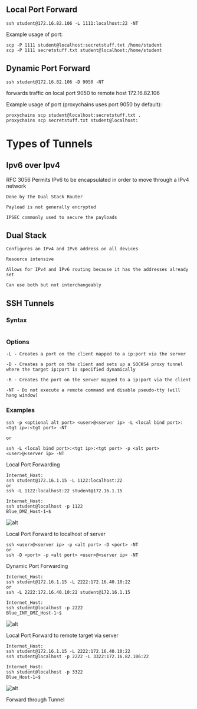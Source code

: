 ## Local Port Forward
```
ssh student@172.16.82.106 -L 1111:localhost:22 -NT
```

Example usage of port:
```
scp -P 1111 student@localhost:secretstuff.txt /home/student
scp -P 1111 secretstuff.txt student@localhost:/home/student
```

## Dynamic Port Forward
```
ssh student@172.16.82.106 -D 9050 -NT
```
forwards traffic on local port 9050 to remote host 172.16.82.106

Example usage of port (proxychains uses port 9050 by default):
```
proxychains scp student@localhost:secretstuff.txt .
proxychains scp secretstuff.txt student@localhost:
```

# Types of Tunnels

## Ipv6 over Ipv4

RFC 3056
    Permits IPv6 to be encapsulated in order to move through a IPv4 network

    Done by the Dual Stack Router

    Payload is not generally encrypted

    IPSEC commonly used to secure the payloads

## Dual Stack
    Configures an IPv4 and IPv6 address on all devices

    Resource intensive

    Allows for IPv4 and IPv6 routing because it has the addresses already set

    Can use both but not interchangeably

## SSH Tunnels

### Syntax
```

```
### Options
    -L - Creates a port on the client mapped to a ip:port via the server

    -D - Creates a port on the client and sets up a SOCKS4 proxy tunnel where the target ip:port is specified dynamically

    -R - Creates the port on the server mapped to a ip:port via the client

    -NT - Do not execute a remote command and disable pseudo-tty (will hang window)

### Examples

```
ssh -p <optional alt port> <user>@<server ip> -L <local bind port>:<tgt ip>:<tgt port> -NT

or

ssh -L <local bind port>:<tgt ip>:<tgt port> -p <alt port> <user>@<server ip> -NT
```
Local Port Forwarding



```
Internet_Host:
ssh student@172.16.1.15 -L 1122:localhost:22
or
ssh -L 1122:localhost:22 student@172.16.1.15
```
```
Internet_Host:
ssh student@localhost -p 1122
Blue_DMZ_Host-1~$
```
![alt](https://git.cybbh.space/net/public/-/raw/master/networking/modules/08_tunneling/assets/images/local1.png)

Local Port Forward to localhost of server

```
ssh <user>@<server ip> -p <alt port> -D <port> -NT
or
ssh -D <port> -p <alt port> <user>@<server ip> -NT
```
Dynamic Port Forwarding

```
Internet_Host:
ssh student@172.16.1.15 -L 2222:172.16.40.10:22
or
ssh -L 2222:172.16.40.10:22 student@172.16.1.15
```
```
Internet_Host:
ssh student@localhost -p 2222
Blue_INT_DMZ_Host-1~$
```
![alt](https://git.cybbh.space/net/public/-/raw/master/networking/modules/08_tunneling/assets/images/local4.png)

Local Port Forward to remote target via server


```
Internet_Host:
ssh student@172.16.1.15 -L 2222:172.16.40.10:22
ssh student@localhost -p 2222 -L 3322:172.16.82.106:22
```
```
Internet_Host:
ssh student@localhost -p 3322
Blue_Host-1~$
```
![alt](https://git.cybbh.space/net/public/-/raw/master/networking/modules/08_tunneling/assets/images/doublelocal1.png)

Forward through Tunnel
